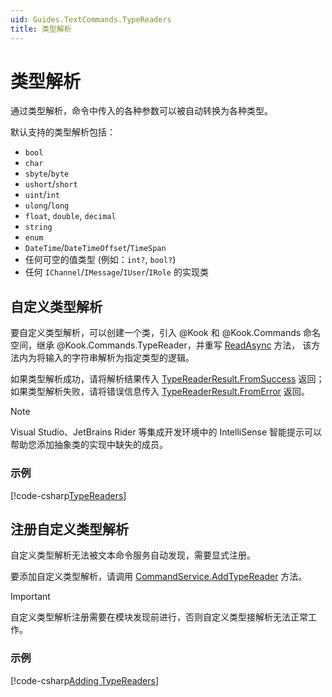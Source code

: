 ```yaml
---
uid: Guides.TextCommands.TypeReaders
title: 类型解析
---
```


# 类型解析

通过类型解析，命令中传入的各种参数可以被自动转换为各种类型。

默认支持的类型解析包括：

* `bool`
* `char`
* `sbyte`/`byte`
* `ushort`/`short`
* `uint`/`int`
* `ulong`/`long`
* `float`, `double`, `decimal`
* `string`
* `enum`
* `DateTime`/`DateTimeOffset`/`TimeSpan`
* 任何可空的值类型 (例如：`int?`, `bool?`)
* 任何 `IChannel`/`IMessage`/`IUser`/`IRole` 的实现类

## 自定义类型解析

要自定义类型解析，可以创建一个类，引入 @Kook 和 @Kook.Commands
命名空间，继承 @Kook.Commands.TypeReader，并重写 [ReadAsync] 方法，
该方法内为将输入的字符串解析为指定类型的逻辑。

如果类型解析成功，请将解析结果传入 [TypeReaderResult.FromSuccess] 返回；
如果类型解析失败，请将错误信息传入 [TypeReaderResult.FromError] 返回。

> [!NOTE]
> Visual Studio、JetBrains Rider 等集成开发环境中的 IntelliSense
> 智能提示可以帮助您添加抽象类的实现中缺失的成员。

[TypeReaderResult]: xref:Kook.Commands.TypeReaderResult

[TypeReaderResult.FromSuccess]: xref:Kook.Commands.TypeReaderResult.FromSuccess*

[TypeReaderResult.FromError]: xref:Kook.Commands.TypeReaderResult.FromError*

[ReadAsync]: xref:Kook.Commands.TypeReader.ReadAsync*

### 示例

[!code-csharp[TypeReaders](samples/typereaders/typereader.cs)]

## 注册自定义类型解析

自定义类型解析无法被文本命令服务自动发现，需要显式注册。

要添加自定义类型解析，请调用 [CommandService.AddTypeReader] 方法。

> [!IMPORTANT]
> 自定义类型解析注册需要在模块发现前进行，否则自定义类型接解析无法正常工作。

[CommandService.AddTypeReader]: xref:Kook.Commands.CommandService.AddTypeReader*

### 示例

[!code-csharp[Adding TypeReaders](samples/typereaders/typereader-register.cs)]
